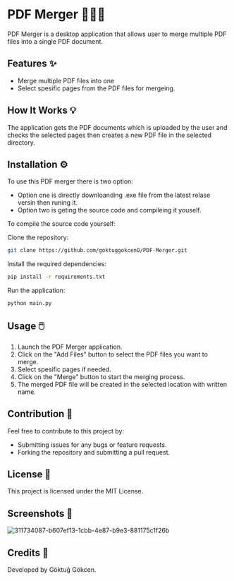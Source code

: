 # PDF Merger 📄✨📁

PDF Merger is a desktop application that allows user to merge multiple PDF files into a single PDF document.

## Features ✨

- Merge multiple PDF files into one
- Select spesific pages from the PDF files for mergeing.

## How It Works 💡

The application gets the PDF documents which is uploaded by the user and checks the selected pages then creates a new PDF file in the selected directory.

## Installation ⚙️

To use this PDF merger there is two option: 
- Option one is directly downloanding .exe file from the latest relase versin then runing it.
- Option two is geting the source code and compileing it youself.

To compile the source code yourself:

Clone the repository:

```bash
git clone https://github.com/goktuggokcenO/PDF-Merger.git
```

Install the required dependencies:

```bash
pip install -r requirements.txt
```

Run the application:

```bash
python main.py
```

## Usage 🖱️

1. Launch the PDF Merger application.
2. Click on the "Add Files" button to select the PDF files you want to merge.
3. Select spesific pages if needed.
4. Click on the "Merge" button to start the merging process.
5. The merged PDF file will be created in the selected location with written name.

## Contribution 🤝

Feel free to contribute to this project by:

- Submitting issues for any bugs or feature requests.
- Forking the repository and submitting a pull request.

## License 📜

This project is licensed under the MIT License.

## Screenshots 📸

![311734087-b607ef13-1cbb-4e87-b9e3-881175c1f26b](https://github.com/user-attachments/assets/6c2ab22c-af3d-426b-a8ca-9d91e0c5c07d)

## Credits 💖

Developed by Göktuğ Gökcen.
